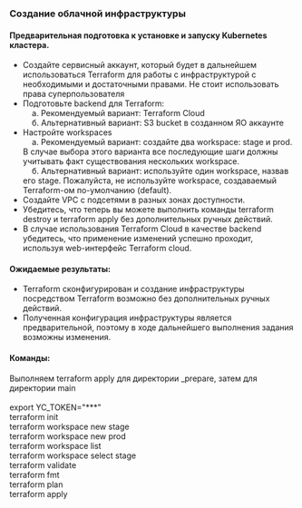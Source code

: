 ### Создание облачной инфраструктуры
#### Предварительная подготовка к установке и запуску Kubernetes кластера.
* Создайте сервисный аккаунт, который будет в дальнейшем использоваться Terraform для работы с инфраструктурой с необходимыми и достаточными правами. Не стоит использовать права суперпользователя
* Подготовьте backend для Terraform:
  <br>&nbsp; &nbsp; а. Рекомендуемый вариант: Terraform Cloud
  <br>&nbsp; &nbsp; б. Альтернативный вариант: S3 bucket в созданном ЯО аккаунте
* Настройте workspaces
  <br>&nbsp; &nbsp; а. Рекомендуемый вариант: создайте два workspace: stage и prod. В случае выбора этого варианта все последующие шаги должны учитывать факт существования нескольких workspace.
  <br>&nbsp; &nbsp; б. Альтернативный вариант: используйте один workspace, назвав его stage. Пожалуйста, не используйте workspace, создаваемый Terraform-ом по-умолчанию (default).
* Создайте VPC с подсетями в разных зонах доступности.
* Убедитесь, что теперь вы можете выполнить команды terraform destroy и terraform apply без дополнительных ручных действий.
* В случае использования Terraform Cloud в качестве backend убедитесь, что применение изменений успешно проходит, используя web-интерфейс Terraform cloud.

#### Ожидаемые результаты:
* Terraform сконфигурирован и создание инфраструктуры посредством Terraform возможно без дополнительных ручных действий.
* Полученная конфигурация инфраструктуры является предварительной, поэтому в ходе дальнейшего выполнения задания возможны изменения.

#### Команды:
Выполняем terraform apply для директории _prepare, затем для директории main
<br><br>export YC_TOKEN="***"
<br>terraform init
<br>terraform workspace new stage
<br>terraform workspace new prod
<br>terraform workspace list
<br>terraform workspace select stage
<br>terraform validate
<br>terraform fmt
<br>terraform plan
<br>terraform apply

